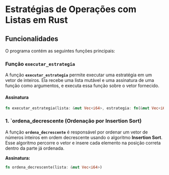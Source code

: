 # Estratégias de Operações com Listas em Rust

## Funcionalidades

O programa contém as seguintes funções principais:

### Função `executar_estrategia`

A função **`executar_estrategia`** permite executar uma estratégia em um vetor de inteiros. Ela recebe uma lista mutável e uma assinatura de uma função como argumentos, e executa essa função sobre o vetor fornecido.

#### Assinatura
```rust
fn executar_estrategia(lista: &mut Vec<i64>, estrategia: fn(&mut Vec<i64>));
```

### 1. `ordena_decrescente (Ordenação por Insertion Sort)
A função **`ordena_decrescente`** é responsável por ordenar um vetor de números inteiros em ordem decrescente usando o algoritmo **Insertion Sort**. Esse algoritmo percorre o vetor e insere cada elemento na posição correta dentro da parte já ordenada.

**Assinatura:**
```rust
fn ordena_decrescente(lista: &mut Vec<i64>) 
```
